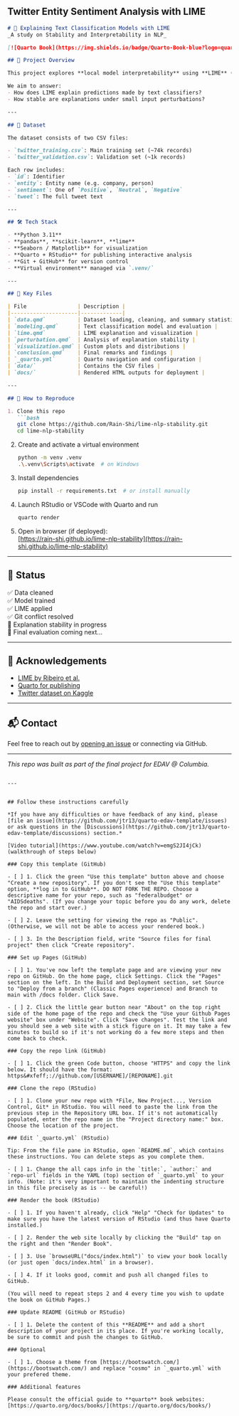  **Twitter Entity Sentiment Analysis with LIME** 
---

```markdown
# 🧠 Explaining Text Classification Models with LIME  
_A study on Stability and Interpretability in NLP_

[![Quarto Book](https://img.shields.io/badge/Quarto-Book-blue?logo=quarto)](https://rain-shi.github.io/lime-nlp-stability/)

## 📘 Project Overview

This project explores **local model interpretability** using **LIME** (Local Interpretable Model-Agnostic Explanations) on the [Twitter Entity Sentiment Analysis](https://www.kaggle.com/competitions/twitter-entity-sentiment-analysis) dataset.

We aim to answer:
- How does LIME explain predictions made by text classifiers?
- How stable are explanations under small input perturbations?

---

## 📁 Dataset

The dataset consists of two CSV files:

- `twitter_training.csv`: Main training set (~74k records)
- `twitter_validation.csv`: Validation set (~1k records)

Each row includes:
- `id`: Identifier
- `entity`: Entity name (e.g. company, person)
- `sentiment`: One of `Positive`, `Neutral`, `Negative`
- `tweet`: The full tweet text

---

## 🛠 Tech Stack

- **Python 3.11**
- **pandas**, **scikit-learn**, **lime**
- **Seaborn / Matplotlib** for visualization
- **Quarto + RStudio** for publishing interactive analysis
- **Git + GitHub** for version control
- **Virtual environment** managed via `.venv/`

---

## 🧪 Key Files

| File                | Description |
|---------------------|-------------|
| `data.qmd`          | Dataset loading, cleaning, and summary statistics |
| `modeling.qmd`      | Text classification model and evaluation |
| `lime.qmd`          | LIME explanation and visualization |
| `perturbation.qmd`  | Analysis of explanation stability |
| `visualization.qmd` | Custom plots and distributions |
| `conclusion.qmd`    | Final remarks and findings |
| `_quarto.yml`       | Quarto navigation and configuration |
| `data/`             | Contains the CSV files |
| `docs/`             | Rendered HTML outputs for deployment |

---

## 🚀 How to Reproduce

1. Clone this repo  
   ```bash
   git clone https://github.com/Rain-Shi/lime-nlp-stability.git
   cd lime-nlp-stability
   ```

2. Create and activate a virtual environment  
   ```bash
   python -m venv .venv
   .\.venv\Scripts\activate  # on Windows
   ```

3. Install dependencies  
   ```bash
   pip install -r requirements.txt  # or install manually
   ```

4. Launch RStudio or VSCode with Quarto and run  
   ```bash
   quarto render
   ```

5. Open in browser (if deployed):  
   [https://rain-shi.github.io/lime-nlp-stability](https://rain-shi.github.io/lime-nlp-stability)

---

## 📌 Status

✅ Data cleaned  
✅ Model trained  
✅ LIME applied  
✅ Git conflict resolved  
🚧 Explanation stability in progress  
🚧 Final evaluation coming next...

---

## 🤝 Acknowledgements

- [LIME by Ribeiro et al.](https://arxiv.org/abs/1602.04938)  
- [Quarto for publishing](https://quarto.org/)  
- [Twitter dataset on Kaggle](https://www.kaggle.com/competitions/twitter-entity-sentiment-analysis)

---

## 📬 Contact

Feel free to reach out by [opening an issue](https://github.com/Rain-Shi/lime-nlp-stability/issues) or connecting via GitHub.

---

_This repo was built as part of the final project for EDAV @ Columbia._
```

---


## Follow these instructions carefully

*If you have any difficulties or have feedback of any kind, please [file an issue](https://github.com/jtr13/quarto-edav-template/issues) or ask questions in the [Discussions](https://github.com/jtr13/quarto-edav-template/discussions) section.*

[Video tutorial](https://www.youtube.com/watch?v=emgS2JI4jCk) (walkthrough of steps below)

### Copy this template (GitHub)

- [ ] 1. Click the green "Use this template" button above and choose "Create a new repository". If you don't see the "Use this template" option, **log in to GitHub**. DO NOT FORK THE REPO. Choose a descriptive name for your repo, such as "federalbudget" or "AIDSdeaths". (If you change your topic before you do any work, delete the repo and start over.)

- [ ] 2. Leave the setting for viewing the repo as "Public". (Otherwise, we will not be able to access your rendered book.)

- [ ] 3. In the Description field, write "Source files for final project" then click "Create repository".

### Set up Pages (GitHub)

- [ ] 1. You've now left the template page and are viewing your new repo on GitHub. On the home page, click Settings. Click the "Pages" section on the left. In the Build and Deployment section, set Source to "Deploy from a branch" (Classic Pages experience) and Branch to main with /docs folder. Click Save.

- [ ] 2. Click the little gear button near "About" on the top right side of the home page of the repo and check the "Use your Github Pages website" box under "Website". Click "Save changes". Test the link and you should see a web site with a stick figure on it. It may take a few minutes to build so if it's not working do a few more steps and then come back to check.

### Copy the repo link (GitHub)

- [ ] 1. Click the green Code button, choose "HTTPS" and copy the link below. It should have the format: https&#xfeff;://github.com/[USERNAME]/[REPONAME].git

### Clone the repo (RStudio)

- [ ] 1. Clone your new repo with *File, New Project..., Version Control, Git* in RStudio. You will need to paste the link from the previous step in the Repository URL box. If it's not automatically populated, enter the repo name in the "Project directory name:" box. Choose the location of the project.

### Edit `_quarto.yml` (RStudio)

Tip: From the file pane in RStudio, open `README.md`, which contains these instructions. You can delete steps as you complete them.

- [ ] 1. Change the all caps info in the `title:`, `author:` and `repo-url` fields in the YAML (top) section of `_quarto.yml` to your info. (Note: it's very important to maintain the indenting structure in this file precisely as is -- be careful!)

### Render the book (RStudio)

- [ ] 1. If you haven't already, click "Help" "Check for Updates" to make sure you have the latest version of RStudio (and thus have Quarto installed.)

- [ ] 2. Render the web site locally by clicking the "Build" tap on the right and then "Render Book".

- [ ] 3. Use `browseURL("docs/index.html")` to view your book locally (or just open `docs/index.html` in a browser).

- [ ] 4. If it looks good, commit and push all changed files to GitHub. 

(You will need to repeat steps 2 and 4 every time you wish to update the book on GitHub Pages.)

### Update README (GitHub or RStudio)

- [ ] 1. Delete the content of this **README** and add a short description of your project in its place. If you're working locally, be sure to commit and push the changes to GitHub.

### Optional

- [ ] 1. Choose a theme from [https://bootswatch.com/](https://bootswatch.com/) and replace "cosmo" in `_quarto.yml` with your prefered theme.

### Additional features

Please consult the official guide to **quarto** book websites: [https://quarto.org/docs/books/](https://quarto.org/docs/books/)



